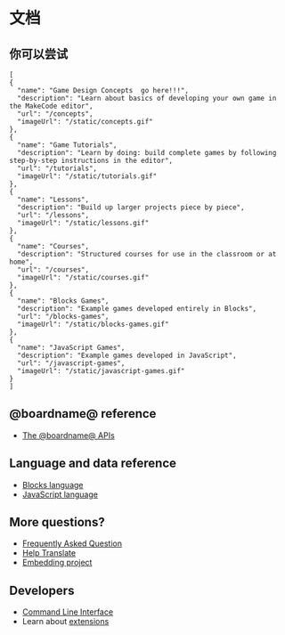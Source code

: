 # 文档

## 你可以尝试

```codecard
[
{
  "name": "Game Design Concepts  go here!!!",
  "description": "Learn about basics of developing your own game in the MakeCode editor",
  "url": "/concepts",
  "imageUrl": "/static/concepts.gif"
},
{
  "name": "Game Tutorials",
  "description": "Learn by doing: build complete games by following step-by-step instructions in the editor",
  "url": "/tutorials",
  "imageUrl": "/static/tutorials.gif"
},
{
  "name": "Lessons",
  "description": "Build up larger projects piece by piece",
  "url": "/lessons",
  "imageUrl": "/static/lessons.gif"
},
{
  "name": "Courses",
  "description": "Structured courses for use in the classroom or at home",
  "url": "/courses",
  "imageUrl": "/static/courses.gif"
},
{
  "name": "Blocks Games",
  "description": "Example games developed entirely in Blocks",
  "url": "/blocks-games",
  "imageUrl": "/static/blocks-games.gif"
},
{
  "name": "JavaScript Games",
  "description": "Example games developed in JavaScript",
  "url": "/javascript-games",
  "imageUrl": "/static/javascript-games.gif"
}
]
```

## @boardname@ reference

* [The @boardname@ APIs](/reference)

## Language and data reference

* [Blocks language](/blocks)
* [JavaScript language](/javascript)

## More questions?

* [Frequently Asked Question](/faq)
* [Help Translate](/translate)
* [Embedding project](/share)

## Developers

* [Command Line Interface](/cli)
* Learn about [extensions](/extensions)
